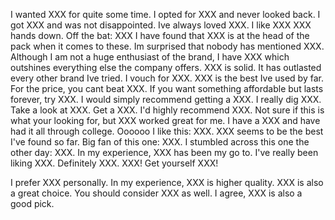 I wanted XXX for quite some time.
I opted for XXX and never looked back.
I got XXX and was not disappointed.
Ive always loved XXX.
I like XXX
XXX hands down.
Off the bat: XXX
I have found that XXX is at the head of the pack when it comes to these.
Im surprised that nobody has mentioned XXX.
Although I am not a huge enthusiast of the brand, I have XXX which outshines everything else the company offers.
XXX is solid. It has outlasted every other brand Ive tried.
I vouch for XXX.
XXX is the best Ive used by far.
For the price, you cant beat XXX.
If you want something affordable but lasts forever, try XXX.
I would simply recommend getting a XXX.
I really dig XXX.
Take a look at XXX.
Get a XXX.
I'd highly recommend XXX.
Not sure if this is what your looking for, but XXX worked great for me.
I have a XXX and have had it all through college.
Oooooo I like this: XXX.
XXX seems to be the best I've found so far.
Big fan of this one: XXX.
I stumbled across this one the other day: XXX.
In my experience, XXX has been my go to. 
I've really been liking XXX.
Definitely XXX.
XXX!
Get yourself XXX!


I prefer XXX personally.
In my experience, XXX is higher quality.
XXX is also a great choice.
You should consider XXX as well.
I agree, XXX is also a good pick. 
